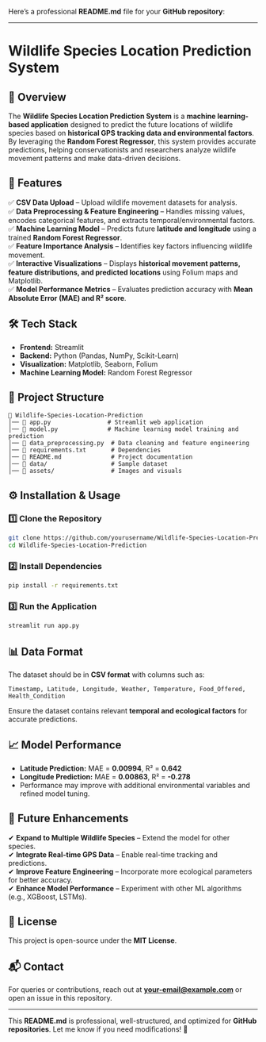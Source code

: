 Here’s a professional **README.md** file for your **GitHub repository**:  

---

# **Wildlife Species Location Prediction System**  

## **📌 Overview**  
The **Wildlife Species Location Prediction System** is a **machine learning-based application** designed to predict the future locations of wildlife species based on **historical GPS tracking data and environmental factors**. By leveraging the **Random Forest Regressor**, this system provides accurate predictions, helping conservationists and researchers analyze wildlife movement patterns and make data-driven decisions.  

## **🚀 Features**  
✅ **CSV Data Upload** – Upload wildlife movement datasets for analysis.  
✅ **Data Preprocessing & Feature Engineering** – Handles missing values, encodes categorical features, and extracts temporal/environmental factors.  
✅ **Machine Learning Model** – Predicts future **latitude and longitude** using a trained **Random Forest Regressor**.  
✅ **Feature Importance Analysis** – Identifies key factors influencing wildlife movement.  
✅ **Interactive Visualizations** – Displays **historical movement patterns, feature distributions, and predicted locations** using Folium maps and Matplotlib.  
✅ **Model Performance Metrics** – Evaluates prediction accuracy with **Mean Absolute Error (MAE) and R² score**.  

## **🛠 Tech Stack**  
- **Frontend:** Streamlit  
- **Backend:** Python (Pandas, NumPy, Scikit-Learn)  
- **Visualization:** Matplotlib, Seaborn, Folium  
- **Machine Learning Model:** Random Forest Regressor  

## **📂 Project Structure**  
```
📂 Wildlife-Species-Location-Prediction  
│── 📜 app.py                # Streamlit web application  
│── 📜 model.py              # Machine learning model training and prediction  
│── 📜 data_preprocessing.py  # Data cleaning and feature engineering  
│── 📜 requirements.txt       # Dependencies  
│── 📜 README.md              # Project documentation  
│── 📂 data/                  # Sample dataset  
│── 📂 assets/                # Images and visuals  
```

## **⚙️ Installation & Usage**  

### **1️⃣ Clone the Repository**  
```bash
git clone https://github.com/yourusername/Wildlife-Species-Location-Prediction.git
cd Wildlife-Species-Location-Prediction
```

### **2️⃣ Install Dependencies**  
```bash
pip install -r requirements.txt
```

### **3️⃣ Run the Application**  
```bash
streamlit run app.py
```

## **📊 Data Format**  
The dataset should be in **CSV format** with columns such as:  
```
Timestamp, Latitude, Longitude, Weather, Temperature, Food_Offered, Health_Condition
```
Ensure the dataset contains relevant **temporal and ecological factors** for accurate predictions.  

## **📈 Model Performance**  
- **Latitude Prediction:** MAE = **0.00994**, R² = **0.642**  
- **Longitude Prediction:** MAE = **0.00863**, R² = **-0.278**  
- Performance may improve with additional environmental variables and refined model tuning.  

## **🔮 Future Enhancements**  
✔ **Expand to Multiple Wildlife Species** – Extend the model for other species.  
✔ **Integrate Real-time GPS Data** – Enable real-time tracking and predictions.  
✔ **Improve Feature Engineering** – Incorporate more ecological parameters for better accuracy.  
✔ **Enhance Model Performance** – Experiment with other ML algorithms (e.g., XGBoost, LSTMs).  

## **📜 License**  
This project is open-source under the **MIT License**.  

## **📬 Contact**  
For queries or contributions, reach out at **your-email@example.com** or open an issue in this repository.  

---

This **README.md** is professional, well-structured, and optimized for **GitHub repositories**. Let me know if you need modifications! 🚀
